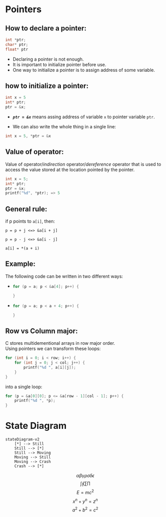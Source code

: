 # Pointers

## How to declare a pointer: 
``` c
int *ptr;
char* ptr;
float* ptr
```
- Declaring a pointer is not enough.
- It is important to initialize pointer before use.
- One way to initialize a pointer is to assign address of some variable.

## how to initialize a pointer:
``` c
int x = 5
int* ptr;
ptr = &x;
```
- ***`ptr = &x`*** means assing address of variable `x` to pointer variable `ptr`.

- We can also write the whole thing in a single line: 
``` c
int x = 5, *ptr = &x
```
## Value of operator:
Value of operator/*indirection* operator/*dereference* operator that is used to access the value stored at the location pointed by the pointer.
``` c
int x = 5;
int* ptr;
ptr = &x;
printf("%d", *ptr); => 5
```    
      
        
## General rule:
if p points to `a[i]`, then:
```
p = p + j <=> &a[i + j]

p = p - j <=> &a[i - j]

a[i] = *(a + i)
```

## Example:
The following code can be written in two different ways:
-   ``` c
    for (p = a; p < &a[4]; p++) {

    }
    ```
-   ``` c
    for (p = a; p < a + 4; p++) {

    }
    ```
## Row vs Column major:

C stores multidementional arrays in row major order. \
Using pointers we can transform these loops:
``` c
for (int i = 0; i < row; i++) {
    for (int j = 0; j < col; j++) {
        printf("%d ", a[i][j]);
    }
}
```
into a single loop:

``` c
for (p = &a[0][0]; p <= &a[row - 1][col - 1]; p++) {
    printf("%d ", *p);
}
```

# State Diagram
```mermaid
stateDiagram-v2
    [*] --> Still
    Still --> [*]
    Still --> Moving
    Moving --> Still
    Moving --> Crash
    Crash --> [*]
```
$$ \alpha \beta \gamma \rho \sigma \delta \epsilon $$
$$ \int \oint \sum \prod $$
$$E=mc^2$$
$$x^n + y^n = z^n$$
$$a^2+b^2=c^2$$
